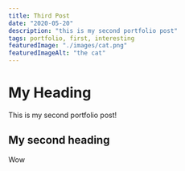 ```yaml
---
title: Third Post
date: "2020-05-20"
description: "this is my second portfolio post"
tags: portfolio, first, interesting
featuredImage: "./images/cat.png"
featuredImageAlt: "the cat"
---
```


# My Heading

This is my second portfolio post!

## My second heading

Wow
